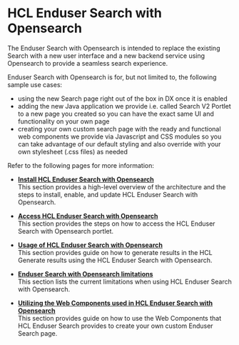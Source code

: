 # HCL Enduser Search with Opensearch

The Enduser Search with Opensearch is intended to replace the existing Search with a new user interface and a new backend service using Opensearch to provide a seamless search experience.

Enduser Search with Opensearch is for, but not limited to, the following sample use cases:

- using the new Search page right out of the box in DX once it is enabled
- adding the new Java application we provide i.e. called Search V2 Portlet to a new page you created so you can have the exact same UI and functionality on your own page
- creating your own custom search page with the ready and functional web components we provide via Javascript and CSS modules so you can take advantage of our default styling and also override with your own stylesheet (.css files) as needed

Refer to the following pages for more information:

- **[Install HCL Enduser Search with Opensearch](../search_using_opensearch/installation/index.md)**<br>
This section provides a high-level overview of the architecture and the steps to install, enable, and update HCL Enduser Search with Opensearch.

- **[Access HCL Enduser Search with Opensearch](../search_using_opensearch/access/index.md)**<br>
This section provides the steps on how to access the HCL Enduser Search with Opensearch portlet.

- **[Usage of HCL Enduser Search with Opensearch](../search_using_opensearch/usage/index.md)**<br>
This section provides guide on how to generate results in the HCL Generate results using the HCL Enduser Search with Opensearch.

- **[Enduser Search with Opensearch limitations](../search_using_opensearch/limitations/index.md)**<br>
This section lists the current limitations when using HCL Enduser Search with Opensearch.

- **[Utilizing the Web Components used in HCL Enduser Search with Opensearch](../search_using_opensearch/component/index.md)**<br>
This section provides guide on how to use the Web Components that HCL Enduser Search provides to create your own custom Enduser Search page.
